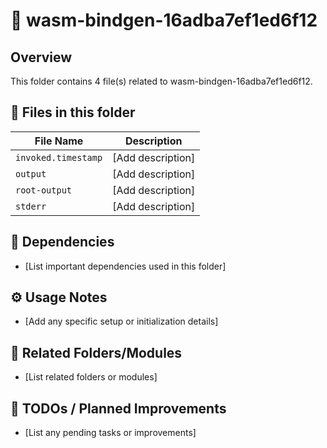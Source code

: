 # 📂 wasm-bindgen-16adba7ef1ed6f12

## Overview
This folder contains 4 file(s) related to wasm-bindgen-16adba7ef1ed6f12.

## 📄 Files in this folder

| File Name | Description |
|-----------|-------------|
| `invoked.timestamp` | [Add description] |
| `output` | [Add description] |
| `root-output` | [Add description] |
| `stderr` | [Add description] |

## 🔗 Dependencies
- [List important dependencies used in this folder]

## ⚙️ Usage Notes
- [Add any specific setup or initialization details]

## 🔄 Related Folders/Modules
- [List related folders or modules]

## 🚧 TODOs / Planned Improvements
- [List any pending tasks or improvements]
